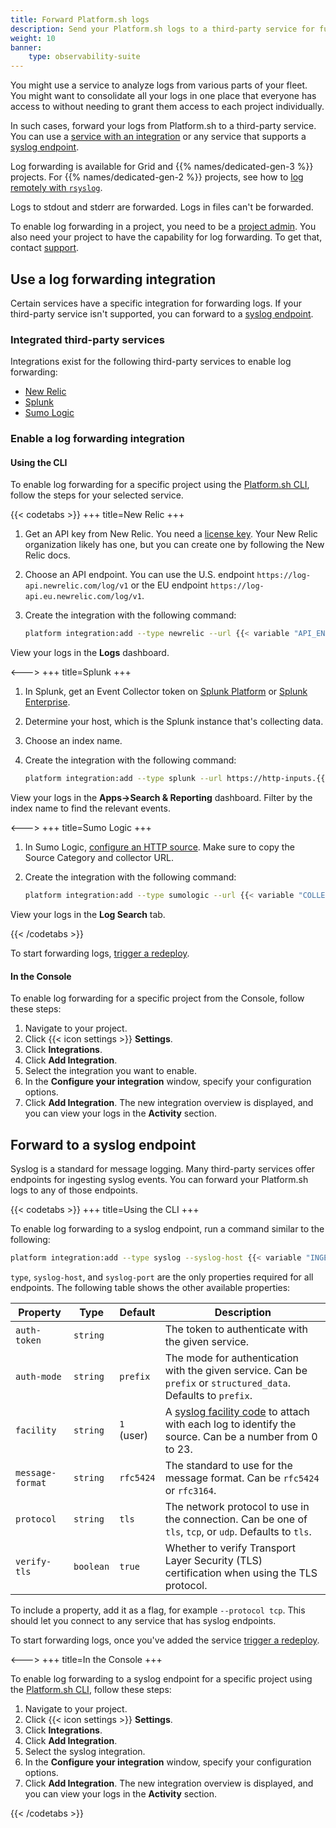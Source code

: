 ```yaml
---
title: Forward Platform.sh logs
description: Send your Platform.sh logs to a third-party service for further analysis.
weight: 10
banner: 
    type: observability-suite
---
```


You might use a service to analyze logs from various parts of your fleet.
You might want to consolidate all your logs in one place that everyone has access to
without needing to grant them access to each project individually.

In such cases, forward your logs from Platform.sh to a third-party service.
You can use a [service with an integration](#use-a-log-forwarding-integration)
or any service that supports a [syslog endpoint](#forward-to-a-syslog-endpoint).

Log forwarding is available for Grid and {{% names/dedicated-gen-3 %}} projects.
For {{% names/dedicated-gen-2 %}} projects, see how to [log remotely with `rsyslog`](../../dedicated-gen-2/architecture/options.md#remote-logging).

Logs to stdout and stderr are forwarded.
Logs in files can't be forwarded.

To enable log forwarding in a project, you need to be a [project admin](../../administration/users.md).
You also need your project to have the capability for log forwarding.
To get that, contact [support](https://console.platform.sh/-/users/~/tickets/open).

## Use a log forwarding integration

Certain services have a specific integration for forwarding logs.
If your third-party service isn't supported, you can forward to a [syslog endpoint](#forward-to-a-syslog-endpoint).

### Integrated third-party services

Integrations exist for the following third-party services to enable log forwarding:

- [New Relic](https://newrelic.com/)
- [Splunk](https://www.splunk.com/)
- [Sumo Logic](https://www.sumologic.com/)

### Enable a log forwarding integration

#### Using the CLI 

To enable log forwarding for a specific project using the [Platform.sh CLI](../../administration/cli/_index.md),
follow the steps for your selected service.

{{< codetabs >}}
+++
title=New Relic
+++

1. Get an API key from New Relic.
   You need a [license key](https://docs.newrelic.com/docs/apis/intro-apis/new-relic-api-keys/#license-key).
   Your New Relic organization likely has one, but you can create one by following the New Relic docs.
2. Choose an API endpoint.
   You can use the U.S. endpoint `https://log-api.newrelic.com/log/v1`
   or the EU endpoint `https://log-api.eu.newrelic.com/log/v1`.
3. Create the integration with the following command:

   ```bash
   platform integration:add --type newrelic --url {{< variable "API_ENDPOINT" >}} --license-key {{% variable "LICENSE_KEY" %}}
   ```

View your logs in the **Logs** dashboard.

<--->
+++
title=Splunk
+++

1. In Splunk, get an Event Collector token on [Splunk Platform](https://docs.splunk.com/Documentation/Splunk/latest/Data/UsetheHTTPEventCollector#Create_an_Event_Collector_token_on_Splunk_Cloud_Platform)
   or [Splunk Enterprise](https://docs.splunk.com/Documentation/Splunk/latest/Data/UsetheHTTPEventCollector#Create_an_Event_Collector_token_on_Splunk_Enterprise).
2. Determine your host, which is the Splunk instance that's collecting data.
3. Choose an index name.
4. Create the integration with the following command:

   ```bash
   platform integration:add --type splunk --url https://http-inputs.{{< variable "HOST" >}}.splunkcloud.com/services/collector/event --index {{< variable "INDEX" >}} --token {{< variable "TOKEN" >}}
   ```

View your logs in the **Apps->Search & Reporting** dashboard.
Filter by the index name to find the relevant events.

<--->
+++
title=Sumo Logic
+++

1. In Sumo Logic, [configure an HTTP source](https://help-opensource.sumologic.com/docs/send-data/hosted-collectors/http-source/logs-metrics/#configure-an-httplogs-and-metrics-source).
   Make sure to copy the Source Category and collector URL.
2. Create the integration with the following command:

   ```bash
   platform integration:add --type sumologic --url {{< variable "COLLECTOR_URL" >}} --category {{< variable "SOURCE_CATEGORY" >}}
   ```

View your logs in the **Log Search** tab.

{{< /codetabs >}}

To start forwarding logs, [trigger a redeploy](../../development/troubleshoot.md#force-a-redeploy).

#### In the Console

To enable log forwarding for a specific project from the Console,
follow these steps:

1. Navigate to your project.
2. Click {{< icon settings >}} **Settings**.
3. Click **Integrations**.
4. Click **Add Integration**.
5. Select the integration you want to enable.
6. In the **Configure your integration** window,
   specify your configuration options.
7. Click **Add Integration**.
   The new integration overview is displayed,
   and you can view your logs in the **Activity** section.

## Forward to a syslog endpoint

Syslog is a standard for message logging.
Many third-party services offer endpoints for ingesting syslog events.
You can forward your Platform.sh logs to any of those endpoints.

{{< codetabs >}}
+++
title=Using the CLI
+++

To enable log forwarding to a syslog endpoint, 
run a command similar to the following:

```bash
platform integration:add --type syslog --syslog-host {{< variable "INGESTION_HOST" >}} --syslog-port {{< variable "INGESTION_HOST_PORT" >}}
```

`type`, `syslog-host`, and `syslog-port` are the only properties required for all endpoints.
The following table shows the other available properties:

| Property         | Type      | Default    | Description                                                                                                                                           |
| ---------------- | --------- | ---------- | ----------------------------------------------------------------------------------------------------------------------------------------------------- |
| `auth-token`     | `string`  |            | The token to authenticate with the given service.                                                                                                     |
| `auth-mode`      | `string`  | `prefix`   | The mode for authentication with the given service. Can be `prefix` or `structured_data`. Defaults to `prefix`.                                       |
| `facility`       | `string`  | `1` (user) | A [syslog facility code](https://en.wikipedia.org/wiki/Syslog#Facility) to attach with each log to identify the source. Can be a number from 0 to 23. |
| `message-format` | `string`  | `rfc5424`  | The standard to use for the message format. Can be `rfc5424` or `rfc3164`.                                                                            |
| `protocol`       | `string`  | `tls`      | The network protocol to use in the connection. Can be one of `tls`, `tcp`, or `udp`. Defaults to `tls`.                                               |
| `verify-tls`     | `boolean` | `true`     | Whether to verify Transport Layer Security (TLS) certification when using the TLS protocol.                                                           |

To include a property, add it as a flag, for example `--protocol tcp`.
This should let you connect to any service that has syslog endpoints.

To start forwarding logs, once you've added the service [trigger a redeploy](../../development/troubleshoot.md#force-a-redeploy).

<--->
+++
title=In the Console
+++

To enable log forwarding to a syslog endpoint for a specific project using the [Platform.sh CLI](../../administration/cli/_index.md),
follow these steps:

1. Navigate to your project.
2. Click {{< icon settings >}} **Settings**.
3. Click **Integrations**.
4. Click **Add Integration**.
5. Select the syslog integration.
6. In the **Configure your integration** window,
   specify your configuration options.
7. Click **Add Integration**.
   The new integration overview is displayed,
   and you can view your logs in the **Activity** section.

{{< /codetabs >}}